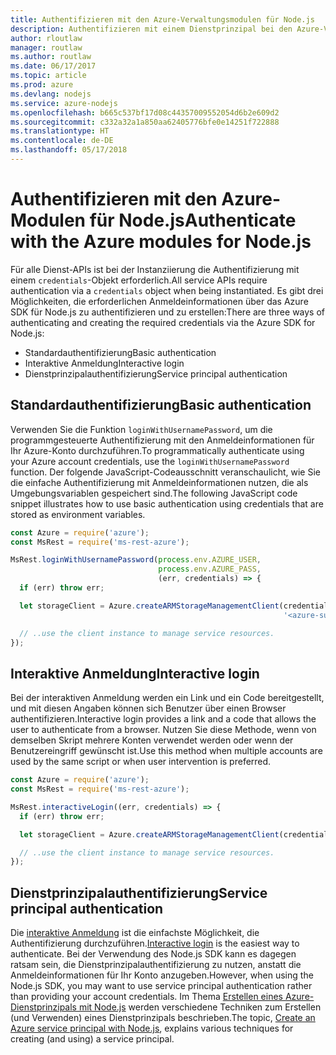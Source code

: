 ```yaml
---
title: Authentifizieren mit den Azure-Verwaltungsmodulen für Node.js
description: Authentifizieren mit einem Dienstprinzipal bei den Azure-Verwaltungsmodulen für Node.js
author: rloutlaw
manager: routlaw
ms.author: routlaw
ms.date: 06/17/2017
ms.topic: article
ms.prod: azure
ms.devlang: nodejs
ms.service: azure-nodejs
ms.openlocfilehash: b665c537bf17d08c44357009552054d6b2e609d2
ms.sourcegitcommit: c332a32a1a850aa62405776bfe0e14251f722888
ms.translationtype: HT
ms.contentlocale: de-DE
ms.lasthandoff: 05/17/2018
---
```

# <a name="authenticate-with-the-azure-modules-for-nodejs"></a><span data-ttu-id="3d7ea-103">Authentifizieren mit den Azure-Modulen für Node.js</span><span class="sxs-lookup"><span data-stu-id="3d7ea-103">Authenticate with the Azure modules for Node.js</span></span> 

<span data-ttu-id="3d7ea-104">Für alle Dienst-APIs ist bei der Instanziierung die Authentifizierung mit einem `credentials`-Objekt erforderlich.</span><span class="sxs-lookup"><span data-stu-id="3d7ea-104">All service APIs require authentication via a `credentials` object when being instantiated.</span></span> <span data-ttu-id="3d7ea-105">Es gibt drei Möglichkeiten, die erforderlichen Anmeldeinformationen über das Azure SDK für Node.js zu authentifizieren und zu erstellen:</span><span class="sxs-lookup"><span data-stu-id="3d7ea-105">There are three ways of authenticating and creating the required credentials via the Azure SDK for Node.js:</span></span> 

- <span data-ttu-id="3d7ea-106">Standardauthentifizierung</span><span class="sxs-lookup"><span data-stu-id="3d7ea-106">Basic authentication</span></span>
- <span data-ttu-id="3d7ea-107">Interaktive Anmeldung</span><span class="sxs-lookup"><span data-stu-id="3d7ea-107">Interactive login</span></span>
- <span data-ttu-id="3d7ea-108">Dienstprinzipalauthentifizierung</span><span class="sxs-lookup"><span data-stu-id="3d7ea-108">Service principal authentication</span></span>

## <a name="basic-authentication"></a><span data-ttu-id="3d7ea-109">Standardauthentifizierung</span><span class="sxs-lookup"><span data-stu-id="3d7ea-109">Basic authentication</span></span>

<span data-ttu-id="3d7ea-110">Verwenden Sie die Funktion `loginWithUsernamePassword`, um die programmgesteuerte Authentifizierung mit den Anmeldeinformationen für Ihr Azure-Konto durchzuführen.</span><span class="sxs-lookup"><span data-stu-id="3d7ea-110">To programmatically authenticate using your Azure account credentials, use the `loginWithUsernamePassword` function.</span></span> <span data-ttu-id="3d7ea-111">Der folgende JavaScript-Codeausschnitt veranschaulicht, wie Sie die einfache Authentifizierung mit Anmeldeinformationen nutzen, die als Umgebungsvariablen gespeichert sind.</span><span class="sxs-lookup"><span data-stu-id="3d7ea-111">The following JavaScript code snippet illustrates how to use basic authentication using credentials that are stored as environment variables.</span></span> 

```javascript
const Azure = require('azure');
const MsRest = require('ms-rest-azure');

MsRest.loginWithUsernamePassword(process.env.AZURE_USER, 
                                 process.env.AZURE_PASS, 
                                 (err, credentials) => {
  if (err) throw err;

  let storageClient = Azure.createARMStorageManagementClient(credentials, 
                                                             '<azure-subscription-id>');

  // ..use the client instance to manage service resources.
});
```

## <a name="interactive-login"></a><span data-ttu-id="3d7ea-112">Interaktive Anmeldung</span><span class="sxs-lookup"><span data-stu-id="3d7ea-112">Interactive login</span></span>

<span data-ttu-id="3d7ea-113">Bei der interaktiven Anmeldung werden ein Link und ein Code bereitgestellt, und mit diesen Angaben können sich Benutzer über einen Browser authentifizieren.</span><span class="sxs-lookup"><span data-stu-id="3d7ea-113">Interactive login provides a link and a code that allows the user to authenticate from a browser.</span></span> <span data-ttu-id="3d7ea-114">Nutzen Sie diese Methode, wenn von demselben Skript mehrere Konten verwendet werden oder wenn der Benutzereingriff gewünscht ist.</span><span class="sxs-lookup"><span data-stu-id="3d7ea-114">Use this method when multiple accounts are used by the same script or when user intervention is preferred.</span></span>

```javascript
const Azure = require('azure');
const MsRest = require('ms-rest-azure');

MsRest.interactiveLogin((err, credentials) => {
  if (err) throw err;

  let storageClient = Azure.createARMStorageManagementClient(credentials, '<azure-subscription-id>');

  // ..use the client instance to manage service resources.
});
```

## <a name="service-principal-authentication"></a><span data-ttu-id="3d7ea-115">Dienstprinzipalauthentifizierung</span><span class="sxs-lookup"><span data-stu-id="3d7ea-115">Service principal authentication</span></span>

<span data-ttu-id="3d7ea-116">Die [interaktive Anmeldung](#interactive-login) ist die einfachste Möglichkeit, die Authentifizierung durchzuführen.</span><span class="sxs-lookup"><span data-stu-id="3d7ea-116">[Interactive login](#interactive-login) is the easiest way to authenticate.</span></span> <span data-ttu-id="3d7ea-117">Bei der Verwendung des Node.js SDK kann es dagegen ratsam sein, die Dienstprinzipalauthentifizierung zu nutzen, anstatt die Anmeldeinformationen für Ihr Konto anzugeben.</span><span class="sxs-lookup"><span data-stu-id="3d7ea-117">However, when using the Node.js SDK, you may want to use service principal authentication rather than providing your account credentials.</span></span> <span data-ttu-id="3d7ea-118">Im Thema [Erstellen eines Azure-Dienstprinzipals mit Node.js](./node-sdk-azure-authenticate-principal.md) werden verschiedene Techniken zum Erstellen (und Verwenden) eines Dienstprinzipals beschrieben.</span><span class="sxs-lookup"><span data-stu-id="3d7ea-118">The topic, [Create an Azure service principal with Node.js](./node-sdk-azure-authenticate-principal.md), explains various techniques for creating (and using) a service principal.</span></span> 